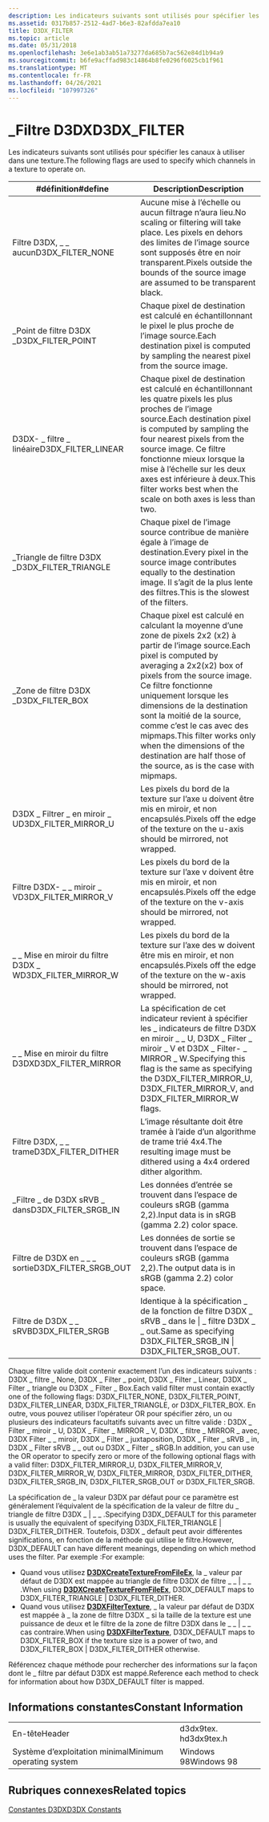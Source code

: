 ```yaml
---
description: Les indicateurs suivants sont utilisés pour spécifier les canaux à utiliser dans une texture.
ms.assetid: 0317b857-2512-4ad7-b6e3-82afdda7ea10
title: D3DX_FILTER
ms.topic: article
ms.date: 05/31/2018
ms.openlocfilehash: 3e6e1ab3ab51a73277da685b7ac562e84d1b94a9
ms.sourcegitcommit: b6fe9acffad983c14864b8fe0296f6025cb1f961
ms.translationtype: MT
ms.contentlocale: fr-FR
ms.lasthandoff: 04/26/2021
ms.locfileid: "107997326"
---
```

# <a name="d3dx_filter"></a><span data-ttu-id="f6f53-103">\_Filtre D3DX</span><span class="sxs-lookup"><span data-stu-id="f6f53-103">D3DX\_FILTER</span></span>

<span data-ttu-id="f6f53-104">Les indicateurs suivants sont utilisés pour spécifier les canaux à utiliser dans une texture.</span><span class="sxs-lookup"><span data-stu-id="f6f53-104">The following flags are used to specify which channels in a texture to operate on.</span></span>



| <span data-ttu-id="f6f53-105">\#définition</span><span class="sxs-lookup"><span data-stu-id="f6f53-105">\#define</span></span>                | <span data-ttu-id="f6f53-106">Description</span><span class="sxs-lookup"><span data-stu-id="f6f53-106">Description</span></span>                                                                                                                                                                                                 |
|-------------------------|-------------------------------------------------------------------------------------------------------------------------------------------------------------------------------------------------------------|
| <span data-ttu-id="f6f53-107">Filtre D3DX, \_ \_ aucun</span><span class="sxs-lookup"><span data-stu-id="f6f53-107">D3DX\_FILTER\_NONE</span></span>      | <span data-ttu-id="f6f53-108">Aucune mise à l’échelle ou aucun filtrage n’aura lieu.</span><span class="sxs-lookup"><span data-stu-id="f6f53-108">No scaling or filtering will take place.</span></span> <span data-ttu-id="f6f53-109">Les pixels en dehors des limites de l’image source sont supposés être en noir transparent.</span><span class="sxs-lookup"><span data-stu-id="f6f53-109">Pixels outside the bounds of the source image are assumed to be transparent black.</span></span>                                                                                 |
| <span data-ttu-id="f6f53-110">\_Point de filtre D3DX \_</span><span class="sxs-lookup"><span data-stu-id="f6f53-110">D3DX\_FILTER\_POINT</span></span>     | <span data-ttu-id="f6f53-111">Chaque pixel de destination est calculé en échantillonnant le pixel le plus proche de l’image source.</span><span class="sxs-lookup"><span data-stu-id="f6f53-111">Each destination pixel is computed by sampling the nearest pixel from the source image.</span></span>                                                                                                                     |
| <span data-ttu-id="f6f53-112">D3DX- \_ filtre \_ linéaire</span><span class="sxs-lookup"><span data-stu-id="f6f53-112">D3DX\_FILTER\_LINEAR</span></span>    | <span data-ttu-id="f6f53-113">Chaque pixel de destination est calculé en échantillonnant les quatre pixels les plus proches de l’image source.</span><span class="sxs-lookup"><span data-stu-id="f6f53-113">Each destination pixel is computed by sampling the four nearest pixels from the source image.</span></span> <span data-ttu-id="f6f53-114">Ce filtre fonctionne mieux lorsque la mise à l’échelle sur les deux axes est inférieure à deux.</span><span class="sxs-lookup"><span data-stu-id="f6f53-114">This filter works best when the scale on both axes is less than two.</span></span>                                          |
| <span data-ttu-id="f6f53-115">\_Triangle de filtre D3DX \_</span><span class="sxs-lookup"><span data-stu-id="f6f53-115">D3DX\_FILTER\_TRIANGLE</span></span>  | <span data-ttu-id="f6f53-116">Chaque pixel de l’image source contribue de manière égale à l’image de destination.</span><span class="sxs-lookup"><span data-stu-id="f6f53-116">Every pixel in the source image contributes equally to the destination image.</span></span> <span data-ttu-id="f6f53-117">Il s’agit de la plus lente des filtres.</span><span class="sxs-lookup"><span data-stu-id="f6f53-117">This is the slowest of the filters.</span></span>                                                                                           |
| <span data-ttu-id="f6f53-118">\_Zone de filtre D3DX \_</span><span class="sxs-lookup"><span data-stu-id="f6f53-118">D3DX\_FILTER\_BOX</span></span>       | <span data-ttu-id="f6f53-119">Chaque pixel est calculé en calculant la moyenne d’une zone de pixels 2x2 (x2) à partir de l’image source.</span><span class="sxs-lookup"><span data-stu-id="f6f53-119">Each pixel is computed by averaging a 2x2(x2) box of pixels from the source image.</span></span> <span data-ttu-id="f6f53-120">Ce filtre fonctionne uniquement lorsque les dimensions de la destination sont la moitié de la source, comme c’est le cas avec des mipmaps.</span><span class="sxs-lookup"><span data-stu-id="f6f53-120">This filter works only when the dimensions of the destination are half those of the source, as is the case with mipmaps.</span></span> |
| <span data-ttu-id="f6f53-121">D3DX \_ Filtrer \_ en miroir \_ U</span><span class="sxs-lookup"><span data-stu-id="f6f53-121">D3DX\_FILTER\_MIRROR\_U</span></span> | <span data-ttu-id="f6f53-122">Les pixels du bord de la texture sur l’axe u doivent être mis en miroir, et non encapsulés.</span><span class="sxs-lookup"><span data-stu-id="f6f53-122">Pixels off the edge of the texture on the u-axis should be mirrored, not wrapped.</span></span>                                                                                                                           |
| <span data-ttu-id="f6f53-123">Filtre D3DX- \_ \_ miroir \_ V</span><span class="sxs-lookup"><span data-stu-id="f6f53-123">D3DX\_FILTER\_MIRROR\_V</span></span> | <span data-ttu-id="f6f53-124">Les pixels du bord de la texture sur l’axe v doivent être mis en miroir, et non encapsulés.</span><span class="sxs-lookup"><span data-stu-id="f6f53-124">Pixels off the edge of the texture on the v-axis should be mirrored, not wrapped.</span></span>                                                                                                                           |
| <span data-ttu-id="f6f53-125">\_ \_ Mise en miroir du filtre D3DX \_ W</span><span class="sxs-lookup"><span data-stu-id="f6f53-125">D3DX\_FILTER\_MIRROR\_W</span></span> | <span data-ttu-id="f6f53-126">Les pixels du bord de la texture sur l’axe des w doivent être mis en miroir, et non encapsulés.</span><span class="sxs-lookup"><span data-stu-id="f6f53-126">Pixels off the edge of the texture on the w-axis should be mirrored, not wrapped.</span></span>                                                                                                                           |
| <span data-ttu-id="f6f53-127">\_ \_ Mise en miroir du filtre D3DX</span><span class="sxs-lookup"><span data-stu-id="f6f53-127">D3DX\_FILTER\_MIRROR</span></span>    | <span data-ttu-id="f6f53-128">La spécification de cet indicateur revient à spécifier les \_ indicateurs de filtre D3DX en miroir \_ \_ U, D3DX \_ Filter \_ miroir \_ V et D3DX \_ Filter- \_ MIRROR \_ W.</span><span class="sxs-lookup"><span data-stu-id="f6f53-128">Specifying this flag is the same as specifying the D3DX\_FILTER\_MIRROR\_U, D3DX\_FILTER\_MIRROR\_V, and D3DX\_FILTER\_MIRROR\_W flags.</span></span>                                                                     |
| <span data-ttu-id="f6f53-129">Filtre D3DX, \_ \_ trame</span><span class="sxs-lookup"><span data-stu-id="f6f53-129">D3DX\_FILTER\_DITHER</span></span>    | <span data-ttu-id="f6f53-130">L’image résultante doit être tramée à l’aide d’un algorithme de trame trié 4x4.</span><span class="sxs-lookup"><span data-stu-id="f6f53-130">The resulting image must be dithered using a 4x4 ordered dither algorithm.</span></span>                                                                                                                                  |
| <span data-ttu-id="f6f53-131">\_Filtre \_ de D3DX sRVB \_ dans</span><span class="sxs-lookup"><span data-stu-id="f6f53-131">D3DX\_FILTER\_SRGB\_IN</span></span>  | <span data-ttu-id="f6f53-132">Les données d’entrée se trouvent dans l’espace de couleurs sRGB (gamma 2,2).</span><span class="sxs-lookup"><span data-stu-id="f6f53-132">Input data is in sRGB (gamma 2.2) color space.</span></span>                                                                                                                                                              |
| <span data-ttu-id="f6f53-133">Filtre de D3DX en \_ \_ \_ sortie</span><span class="sxs-lookup"><span data-stu-id="f6f53-133">D3DX\_FILTER\_SRGB\_OUT</span></span> | <span data-ttu-id="f6f53-134">Les données de sortie se trouvent dans l’espace de couleurs sRGB (gamma 2,2).</span><span class="sxs-lookup"><span data-stu-id="f6f53-134">The output data is in sRGB (gamma 2.2) color space.</span></span>                                                                                                                                                         |
| <span data-ttu-id="f6f53-135">Filtre de D3DX \_ \_ sRVB</span><span class="sxs-lookup"><span data-stu-id="f6f53-135">D3DX\_FILTER\_SRGB</span></span>      | <span data-ttu-id="f6f53-136">Identique à la spécification \_ de la fonction de filtre D3DX \_ sRVB \_ dans le \| \_ filtre D3DX \_ \_ out.</span><span class="sxs-lookup"><span data-stu-id="f6f53-136">Same as specifying D3DX\_FILTER\_SRGB\_IN \| D3DX\_FILTER\_SRGB\_OUT.</span></span>                                                                                                                                       |



 

<span data-ttu-id="f6f53-137">Chaque filtre valide doit contenir exactement l’un des indicateurs suivants : D3DX \_ filtre \_ None, D3DX \_ Filter \_ point, D3DX \_ Filter \_ Linear, D3DX \_ Filter \_ triangle ou D3DX \_ Filter \_ Box.</span><span class="sxs-lookup"><span data-stu-id="f6f53-137">Each valid filter must contain exactly one of the following flags: D3DX\_FILTER\_NONE, D3DX\_FILTER\_POINT, D3DX\_FILTER\_LINEAR, D3DX\_FILTER\_TRIANGLE, or D3DX\_FILTER\_BOX.</span></span> <span data-ttu-id="f6f53-138">En outre, vous pouvez utiliser l’opérateur OR pour spécifier zéro, un ou plusieurs des indicateurs facultatifs suivants avec un filtre valide : D3DX \_ Filter \_ miroir \_ U, D3DX \_ Filter \_ MIRROR \_ V, D3DX \_ filtre \_ MIRROR \_ avec, D3DX Filter \_ \_ miroir, D3DX \_ Filter \_ juxtaposition, D3DX \_ Filter \_ sRVB \_ in, D3DX \_ Filter sRVB \_ \_ out ou D3DX \_ Filter \_ sRGB.</span><span class="sxs-lookup"><span data-stu-id="f6f53-138">In addition, you can use the OR operator to specify zero or more of the following optional flags with a valid filter: D3DX\_FILTER\_MIRROR\_U, D3DX\_FILTER\_MIRROR\_V, D3DX\_FILTER\_MIRROR\_W, D3DX\_FILTER\_MIRROR, D3DX\_FILTER\_DITHER, D3DX\_FILTER\_SRGB\_IN, D3DX\_FILTER\_SRGB\_OUT or D3DX\_FILTER\_SRGB.</span></span>

<span data-ttu-id="f6f53-139">La spécification de \_ la valeur D3DX par défaut pour ce paramètre est généralement l’équivalent de la spécification de la valeur de filtre du \_ triangle de filtre D3DX \_ \| \_ \_ .</span><span class="sxs-lookup"><span data-stu-id="f6f53-139">Specifying D3DX\_DEFAULT for this parameter is usually the equivalent of specifying D3DX\_FILTER\_TRIANGLE \| D3DX\_FILTER\_DITHER.</span></span> <span data-ttu-id="f6f53-140">Toutefois, D3DX \_ default peut avoir différentes significations, en fonction de la méthode qui utilise le filtre.</span><span class="sxs-lookup"><span data-stu-id="f6f53-140">However, D3DX\_DEFAULT can have different meanings, depending on which method uses the filter.</span></span> <span data-ttu-id="f6f53-141">Par exemple :</span><span class="sxs-lookup"><span data-stu-id="f6f53-141">For example:</span></span>

-   <span data-ttu-id="f6f53-142">Quand vous utilisez [**D3DXCreateTextureFromFileEx**](d3dxcreatetexturefromfileex.md), la \_ valeur par défaut de D3DX est mappée au triangle de filtre D3DX de filtre \_ \_ \| \_ \_ .</span><span class="sxs-lookup"><span data-stu-id="f6f53-142">When using [**D3DXCreateTextureFromFileEx**](d3dxcreatetexturefromfileex.md), D3DX\_DEFAULT maps to D3DX\_FILTER\_TRIANGLE \| D3DX\_FILTER\_DITHER.</span></span>
-   <span data-ttu-id="f6f53-143">Quand vous utilisez [**D3DXFilterTexture**](d3dxfiltertexture.md), \_ la valeur par défaut de D3DX est mappée à \_ la zone de filtre D3DX \_ si la taille de la texture est une puissance de deux et le filtre de la zone de filtre D3DX dans le \_ \_ \| \_ \_ cas contraire.</span><span class="sxs-lookup"><span data-stu-id="f6f53-143">When using [**D3DXFilterTexture**](d3dxfiltertexture.md), D3DX\_DEFAULT maps to D3DX\_FILTER\_BOX if the texture size is a power of two, and D3DX\_FILTER\_BOX \| D3DX\_FILTER\_DITHER otherwise.</span></span>

<span data-ttu-id="f6f53-144">Référencez chaque méthode pour rechercher des informations sur la façon dont le \_ filtre par défaut D3DX est mappé.</span><span class="sxs-lookup"><span data-stu-id="f6f53-144">Reference each method to check for information about how D3DX\_DEFAULT filter is mapped.</span></span>

## <a name="constant-information"></a><span data-ttu-id="f6f53-145">Informations constantes</span><span class="sxs-lookup"><span data-stu-id="f6f53-145">Constant Information</span></span>



|                          |            |
|--------------------------|------------|
| <span data-ttu-id="f6f53-146">En-tête</span><span class="sxs-lookup"><span data-stu-id="f6f53-146">Header</span></span>                   | <span data-ttu-id="f6f53-147">d3dx9tex. h</span><span class="sxs-lookup"><span data-stu-id="f6f53-147">d3dx9tex.h</span></span> |
| <span data-ttu-id="f6f53-148">Système d’exploitation minimal</span><span class="sxs-lookup"><span data-stu-id="f6f53-148">Minimum operating system</span></span> | <span data-ttu-id="f6f53-149">Windows 98</span><span class="sxs-lookup"><span data-stu-id="f6f53-149">Windows 98</span></span> |



 

## <a name="related-topics"></a><span data-ttu-id="f6f53-150">Rubriques connexes</span><span class="sxs-lookup"><span data-stu-id="f6f53-150">Related topics</span></span>

<dl> <dt>

[<span data-ttu-id="f6f53-151">Constantes D3DX</span><span class="sxs-lookup"><span data-stu-id="f6f53-151">D3DX Constants</span></span>](dx9-graphics-reference-d3dx-constants.md)
</dt> </dl>

 

 



